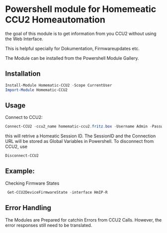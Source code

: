 # Powershell module for Homemeatic CCU2 Homeautomation

the goal of this module is to get information from you CCU2 without using the Web Interface.

This is helpful specially for Dokumentation, Firmwareupdates etc.

The Module can be installed from the Powershell Module Gallery.

## Installation
```Powershell
Install-Module Homematic-CCU2 -Scope CurrentUser
Import-Module Homematic-CCU2
```

## Usage
Connect to CCU2:

```Powershell
Connect-CCU2 -ccu2_name homematic-ccu2.fritz.box -Username Admin -Password ""
```
this will retrive a Homeatic Session ID.
The SessionID and the Connection URL will be stored as Global Variables in Powershell.
To disconnect from CCU2, use
```Powershell
Disconnect-CCU2
```
## Example:
Checking Firmware States
```Powershell
 Get-CCU2DeviceFirmwareState -interface HmIP-R
 ```
 

## Error Handling
The Modules are Prepared for catchin Errors from CCU2 Calls. However, the error responses still need to be translated.






